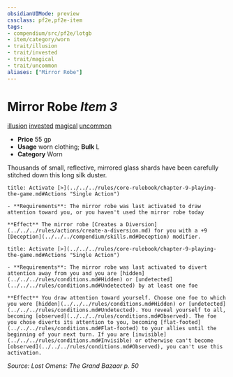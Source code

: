 ```yaml
---
obsidianUIMode: preview
cssclass: pf2e,pf2e-item
tags:
- compendium/src/pf2e/lotgb
- item/category/worn
- trait/illusion
- trait/invested
- trait/magical
- trait/uncommon
aliases: ["Mirror Robe"]
---
```

# Mirror Robe *Item 3*  
[illusion](../../../Rules/traits/illusion.md)  [invested](../../../Rules/traits/invested.md)  [magical](../../../Rules/traits/magical.md)  [uncommon](../../../Rules/traits/uncommon.md)  

- **Price** 55 gp
- **Usage** worn clothing; **Bulk** L
- **Category** Worn

Thousands of small, reflective, mirrored glass shards have been carefully stitched down this long silk duster.

```ad-embed-ability
title: Activate [>](../../../rules/core-rulebook/chapter-9-playing-the-game.md#Actions "Single Action")

- **Requirements**: The mirror robe was last activated to draw attention toward you, or you haven't used the mirror robe today

**Effect** The mirror robe [Creates a Diversion](../../../rules/actions/create-a-diversion.md) for you with a +9 [Deception](../../../compendium/skills.md#Deception) modifier.
```

```ad-embed-ability
title: Activate [>](../../../rules/core-rulebook/chapter-9-playing-the-game.md#Actions "Single Action")

- **Requirements**: The mirror robe was last activated to divert attention away from you and you are [hidden](../../../rules/conditions.md#Hidden) or [undetected](../../../rules/conditions.md#Undetected) by at least one foe

**Effect** You draw attention toward yourself. Choose one foe to which you were [hidden](../../../rules/conditions.md#Hidden) or [undetected](../../../rules/conditions.md#Undetected). You reveal yourself to all, becoming [observed](../../../rules/conditions.md#Observed). The foe you chose diverts its attention to you, becoming [flat-footed](../../../rules/conditions.md#Flat-footed) to your allies until the beginning of your next turn. If you are [invisible](../../../rules/conditions.md#Invisible) or otherwise can't become [observed](../../../rules/conditions.md#Observed), you can't use this activation.
```

*Source: Lost Omens: The Grand Bazaar p. 50*
